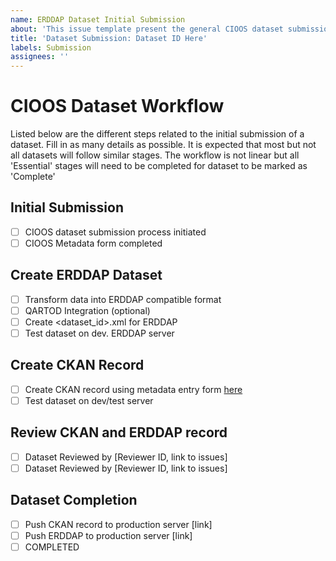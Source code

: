 ```yaml
---
name: ERDDAP Dataset Initial Submission
about: 'This issue template present the general CIOOS dataset submission workflow. '
title: 'Dataset Submission: Dataset ID Here'
labels: Submission
assignees: ''
---
```


# CIOOS Dataset Workflow
Listed below are the different steps related to the initial submission of a dataset. 
Fill in as many details as possible. It is expected that most but not all datasets will follow similar stages. The workflow is not linear but all 'Essential' stages will need to be completed for dataset to be marked as 'Complete'
## Initial Submission
- [ ] CIOOS dataset submission process initiated
- [ ] CIOOS Metadata form completed

## Create ERDDAP Dataset
- [ ] Transform data into ERDDAP compatible format
- [ ] QARTOD Integration (optional)
- [ ] Create <dataset_id>.xml for ERDDAP
- [ ] Test dataset on dev. ERDDAP server

## Create CKAN Record
- [ ] Create CKAN record using metadata entry form 
[here](https://cioos-siooc.github.io/metadata-entry-form)
- [ ] Test dataset on dev/test server

## Review CKAN and ERDDAP record
- [ ] Dataset Reviewed by [Reviewer ID, link to issues]
- [ ] Dataset Reviewed by [Reviewer ID, link to issues]

## Dataset Completion
- [ ] Push CKAN record to production server [link]
- [ ] Push ERDDAP to production server [link]
- [ ] COMPLETED
